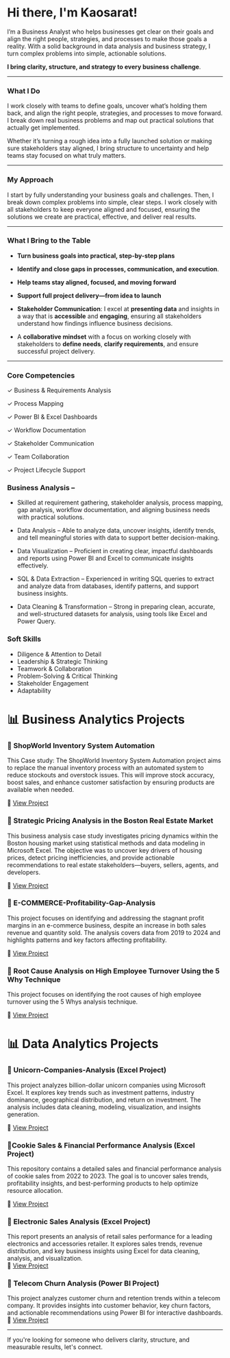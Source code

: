 # Hi there, I'm Kaosarat!

I’m a Business Analyst who helps businesses get clear on their goals and align the right people, strategies, and processes to make those goals a reality. With a solid background in data analysis and business strategy, I turn complex problems into simple, actionable solutions.


 **I bring clarity, structure, and strategy to every business challenge**.

---

###  What I Do

I work closely with teams to define goals, uncover what’s holding them back, and align the right people, strategies, and processes to move forward. 
I break down real business problems and map out practical solutions that actually get implemented.

Whether it’s turning a rough idea into a fully launched solution or making sure stakeholders stay aligned, I bring structure to uncertainty and help teams stay focused on what truly matters.



---

### My Approach

I start by fully understanding your business goals and challenges. Then, I break down complex problems into simple, clear steps. I work closely with all stakeholders to keep everyone aligned and focused, ensuring the solutions we create are practical, effective, and deliver real results.

---

###  What I Bring to the Table

- **Turn business goals into practical, step-by-step plans**

- **Identify and close gaps in processes, communication, and execution**.
  
- **Help teams stay aligned, focused, and moving forward**
  
-  **Support full project delivery—from idea to launch**
  
- **Stakeholder Communication**: I excel at **presenting data** and insights in a way that is **accessible** and **engaging**, ensuring all stakeholders understand how findings influence business decisions.
  
- A **collaborative mindset** with a focus on working closely with stakeholders to **define needs**, **clarify requirements**, and ensure successful project delivery.

---
###  Core Competencies

✓ Business & Requirements Analysis 

✓ Process Mapping 

✓ Power BI & Excel Dashboards 

✓ Workflow Documentation 

✓ Stakeholder Communication 

✓ Team Collaboration 

✓ Project Lifecycle Support

### Business Analysis – 

- Skilled at requirement gathering, stakeholder analysis, process mapping, gap analysis, workflow documentation, and aligning business needs with practical solutions.

- Data Analysis – Able to analyze data, uncover insights, identify trends, and tell meaningful stories with data to support better decision-making.

- Data Visualization – Proficient in creating clear, impactful dashboards and reports using Power BI and Excel to communicate insights effectively.

- SQL & Data Extraction – Experienced in writing SQL queries to extract and analyze data from databases, identify patterns, and support business insights.

- Data Cleaning & Transformation – Strong in preparing clean, accurate, and well-structured datasets for analysis, using tools like Excel and Power Query.



### **Soft Skills**  
- Diligence & Attention to Detail  
- Leadership & Strategic Thinking  
- Teamwork & Collaboration  
- Problem-Solving & Critical Thinking
- Stakeholder Engagement
- Adaptability
  

# 📊 Business Analytics Projects

### 🔹 ShopWorld Inventory System Automation
This Case study: The ShopWorld Inventory System Automation project aims to replace the manual inventory process with an automated system to reduce stockouts and overstock issues. This will improve stock accuracy, boost sales, and enhance customer satisfaction by ensuring products are available when needed.


🔗 [View Project](https://github.com/Kaosarat10/shopworld-inventory-optimization)


### 🔹 Strategic Pricing Analysis in the Boston Real Estate Market
This business analysis case study investigates pricing dynamics within the Boston housing market using statistical methods and data modeling in Microsoft Excel. The objective was to uncover key drivers of housing prices, detect pricing inefficiencies, and provide actionable recommendations to real estate stakeholders—buyers, sellers, agents, and developers.

🔗 [View Project](https://github.com/Kaosarat10/Business-Case-Analysis-of-Property-Pricing-Patterns-in-Boston)

### 🔹 E-COMMERCE-Profitability-Gap-Analysis
This project focuses on identifying and addressing the stagnant profit margins in an e-commerce business, despite an increase in both sales revenue and quantity sold. The analysis covers data from 2019 to 2024 and highlights patterns and key factors affecting profitability.

🔗 [View Project](https://github.com/Kaosarat10/E-COMMERCE-Profitability-Gap-Analysis)

### 🔹 Root Cause Analysis on High Employee Turnover Using the 5 Why Technique
This project focuses on identifying the root causes of high employee turnover using the 5 Whys analysis technique.

🔗 [View Project](https://github.com/Kaosarat10/Employee-turnover-Analysis-Root-cause-identification)



# 📊 Data Analytics Projects  

### 🔹 Unicorn-Companies-Analysis (Excel Project) 
This project analyzes billion-dollar unicorn companies using Microsoft Excel. It explores key trends such as investment patterns, industry dominance, geographical distribution, and return on investment. The analysis includes data cleaning, modeling, visualization, and insights generation. 

🔗 [View Project](https://github.com/Kaosarat10/Unicorn-Companies-Analysis)

### 🔹Cookie Sales & Financial Performance Analysis (Excel Project)
This repository contains a detailed sales and financial performance analysis of cookie sales from 2022 to 2023. The goal is to uncover sales trends, profitability insights, and best-performing products to help optimize resource allocation.

🔗  [View Project](https://github.com/Kaosarat10/Cookies-Sales-and-Financial-Performance-Analysis)

### 🔹 Electronic Sales Analysis (Excel Project)  
This report presents an analysis of retail sales performance for a leading electronics and accessories retailer. It explores sales trends, revenue distribution, and key business insights using Excel for data cleaning, analysis, and visualization.  
🔗 [View Project](https://github.com/Kaosarat10/Electronic-Company-Retail-Sales-Analysis)  

### 🔹 Telecom Churn Analysis (Power BI Project)  
This project analyzes customer churn and retention trends within a telecom company. It provides insights into customer behavior, key churn factors, and actionable recommendations using Power BI for interactive dashboards.  
🔗 [View Project](https://github.com/Kaosarat10/telecom-churn-analysis)  



---

If you're looking for someone who delivers clarity, structure, and measurable results, let's connect.


<!--
**Kaosarat10/Kaosarat10** is a ✨ _special_ ✨ repository because its `README.md` (this file) appears on your GitHub profile.

Here are some ideas to get you started:

- 🔭 I’m currently working on ...
- 🌱 I’m currently learning ...
- 👯 I’m looking to collaborate on ...
- 🤔 I’m looking for help with ...
- 💬 Ask me about ...
- 📫 How to reach me: ...
- 😄 Pronouns: ...
- ⚡ Fun fact: ...
-->
